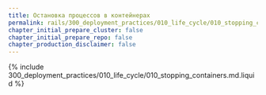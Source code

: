 ```yaml
---
title: Остановка процессов в контейнерах
permalink: rails/300_deployment_practices/010_life_cycle/010_stopping_containers.html
chapter_initial_prepare_cluster: false
chapter_initial_prepare_repo: false
chapter_production_disclaimer: false
---
```


{% include 300_deployment_practices/010_life_cycle/010_stopping_containers.md.liquid %}
